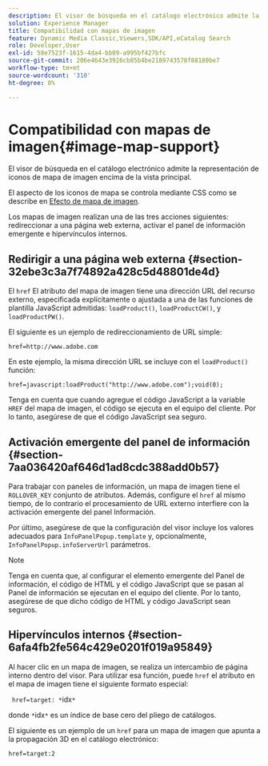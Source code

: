 ```yaml
---
description: El visor de búsqueda en el catálogo electrónico admite la representación de iconos de mapa de imagen encima de la vista principal.
solution: Experience Manager
title: Compatibilidad con mapas de imagen
feature: Dynamic Media Classic,Viewers,SDK/API,eCatalog Search
role: Developer,User
exl-id: 58e7523f-1615-4da4-bb09-a995bf427bfc
source-git-commit: 206e4643e3926cb85b4be2189743578f88180be7
workflow-type: tm+mt
source-wordcount: '310'
ht-degree: 0%

---
```


# Compatibilidad con mapas de imagen{#image-map-support}

El visor de búsqueda en el catálogo electrónico admite la representación de iconos de mapa de imagen encima de la vista principal.

El aspecto de los iconos de mapa se controla mediante CSS como se describe en [Efecto de mapa de imagen](../../c-html5-s7-aem-asset-viewers/c-html5-20-ecatalog-viewer-about/c-html5-20-ecatalog-viewer-customizingviewer/r-html5-ecatalog-viewer-20-customize-imagemapeffect.md#reference-261df27d1ed145c882b26b88e33a0289).

Los mapas de imagen realizan una de las tres acciones siguientes: redireccionar a una página web externa, activar el panel de información emergente e hipervínculos internos.

## Redirigir a una página web externa {#section-32ebe3c3a7f74892a428c5d48801de4d}

El `href` El atributo del mapa de imagen tiene una dirección URL del recurso externo, especificada explícitamente o ajustada a una de las funciones de plantilla JavaScript admitidas: `loadProduct()`, `loadProductCW()`, y `loadProductPW()`.

El siguiente es un ejemplo de redireccionamiento de URL simple:

`href=http://www.adobe.com`

En este ejemplo, la misma dirección URL se incluye con el `loadProduct()` función:

`href=javascript:loadProduct("http://www.adobe.com");void(0);`

Tenga en cuenta que cuando agregue el código JavaScript a la variable `HREF` del mapa de imagen, el código se ejecuta en el equipo del cliente. Por lo tanto, asegúrese de que el código JavaScript sea seguro.

## Activación emergente del panel de información {#section-7aa036420af646d1ad8cdc388add0b57}

Para trabajar con paneles de información, un mapa de imagen tiene el `ROLLOVER_KEY` conjunto de atributos. Además, configure el `href` al mismo tiempo, de lo contrario el procesamiento de URL externo interfiere con la activación emergente del panel Información.

Por último, asegúrese de que la configuración del visor incluye los valores adecuados para `InfoPanelPopup.template` y, opcionalmente, `InfoPanelPopup.infoServerUrl` parámetros.

>[!NOTE]
>
>Tenga en cuenta que, al configurar el elemento emergente del Panel de información, el código de HTML y el código JavaScript que se pasan al Panel de información se ejecutan en el equipo del cliente. Por lo tanto, asegúrese de que dicho código de HTML y código JavaScript sean seguros.

## Hipervínculos internos {#section-6afa4fb2fe564c429e0201f019a95849}

Al hacer clic en un mapa de imagen, se realiza un intercambio de página interno dentro del visor. Para utilizar esa función, puede `href` el atributo en el mapa de imagen tiene el siguiente formato especial:

` href=target: *`idx`*`

donde `*`idx`*` es un índice de base cero del pliego de catálogos.

El siguiente es un ejemplo de un `href` para un mapa de imagen que apunta a la propagación 3D en el catálogo electrónico:

`href=target:2`
